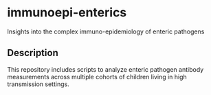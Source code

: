 # immunoepi-enterics
Insights into the complex immuno-epidemiology of enteric pathogens


## Description

This repository includes scripts to analyze enteric pathogen antibody measurements across multiple cohorts of children living in high transmission settings.
